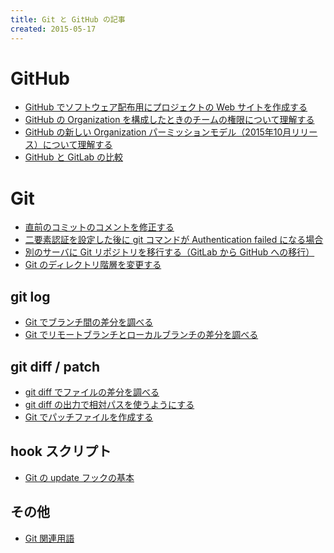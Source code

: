 ```yaml
---
title: Git と GitHub の記事
created: 2015-05-17
---
```


GitHub
====
* [GitHub でソフトウェア配布用にプロジェクトの Web サイトを作成する](github-project-portal.html)
* [GitHub の Organization を構成したときのチームの権限について理解する](github-team-permission.html)
* [GitHub の新しい Organization パーミッションモデル（2015年10月リリース）について理解する](github-new-organization-permissions.html)
* [GitHub と GitLab の比較](github-vs-gitlab.html)


Git
====
* [直前のコミットのコメントを修正する](git-modify-comment.html)
* [二要素認証を設定した後に git コマンドが Authentication failed になる場合](git-two-factor-auth-error.html)
* [別のサーバに Git リポジトリを移行する（GitLab から GitHub への移行）](git-relocate-repository.html)
* [Git のディレクトリ階層を変更する](git-change-dir-hierarchy.html)

git log
----
* [Git でブランチ間の差分を調べる](git-log-diff-between-branches.html)
* [Git でリモートブランチとローカルブランチの差分を調べる](git-log-diff-remote-and-local.html)

git diff / patch
----
* [git diff でファイルの差分を調べる](git-diff.html)
* [git diff の出力で相対パスを使うようにする](git-diff-relative-path.html)
* [Git でパッチファイルを作成する](git-patch.html)

hook スクリプト
----
* [Git の update フックの基本](update-hook.html)


その他
----
* [Git 関連用語](git-words.html)

